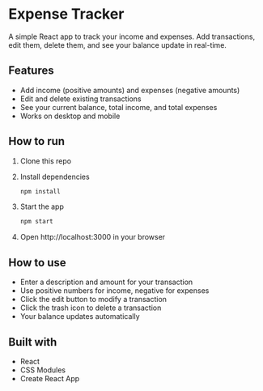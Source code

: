 # Expense Tracker

A simple React app to track your income and expenses. Add transactions, edit them, delete them, and see your balance update in real-time.

## Features

- Add income (positive amounts) and expenses (negative amounts)
- Edit and delete existing transactions
- See your current balance, total income, and total expenses
- Works on desktop and mobile

## How to run

1. Clone this repo

2. Install dependencies
   ```bash
   npm install
   ```

3. Start the app
   ```bash
   npm start
   ```

4. Open http://localhost:3000 in your browser

## How to use

- Enter a description and amount for your transaction
- Use positive numbers for income, negative for expenses
- Click the edit button to modify a transaction
- Click the trash icon to delete a transaction
- Your balance updates automatically

## Built with

- React
- CSS Modules
- Create React App

